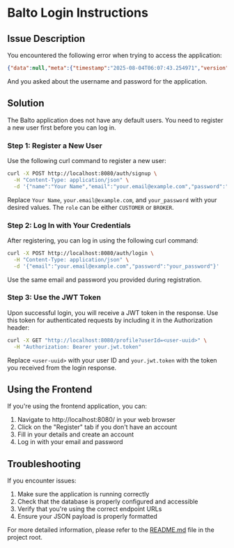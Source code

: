 # Balto Login Instructions

## Issue Description

You encountered the following error when trying to access the application:

```json
{"data":null,"meta":{"timestamp":"2025-08-04T06:07:43.254971","version":"1.0"},"errors":[{"code":"INTERNAL_SERVER_ERROR","message":"An error occurred"}]}
```

And you asked about the username and password for the application.

## Solution

The Balto application does not have any default users. You need to register a new user first before you can log in.

### Step 1: Register a New User

Use the following curl command to register a new user:

```bash
curl -X POST http://localhost:8080/auth/signup \
  -H "Content-Type: application/json" \
  -d '{"name":"Your Name","email":"your.email@example.com","password":"your_password","role":"CUSTOMER"}'
```

Replace `Your Name`, `your.email@example.com`, and `your_password` with your desired values. The `role` can be either `CUSTOMER` or `BROKER`.

### Step 2: Log In with Your Credentials

After registering, you can log in using the following curl command:

```bash
curl -X POST http://localhost:8080/auth/login \
  -H "Content-Type: application/json" \
  -d '{"email":"your.email@example.com","password":"your_password"}'
```

Use the same email and password you provided during registration.

### Step 3: Use the JWT Token

Upon successful login, you will receive a JWT token in the response. Use this token for authenticated requests by including it in the Authorization header:

```bash
curl -X GET "http://localhost:8080/profile?userId=<user-uuid>" \
  -H "Authorization: Bearer your.jwt.token"
```

Replace `<user-uuid>` with your user ID and `your.jwt.token` with the token you received from the login response.

## Using the Frontend

If you're using the frontend application, you can:

1. Navigate to http://localhost:8080/ in your web browser
2. Click on the "Register" tab if you don't have an account
3. Fill in your details and create an account
4. Log in with your email and password

## Troubleshooting

If you encounter issues:

1. Make sure the application is running correctly
2. Check that the database is properly configured and accessible
3. Verify that you're using the correct endpoint URLs
4. Ensure your JSON payload is properly formatted

For more detailed information, please refer to the [README.md](README.md) file in the project root.